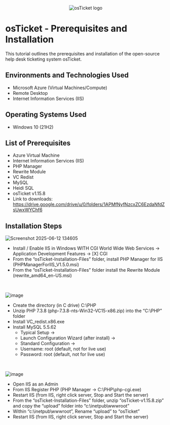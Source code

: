 <p align="center">
<img src="https://i.imgur.com/Clzj7Xs.png" alt="osTicket logo"/>
</p>

<h1>osTicket - Prerequisites and Installation</h1>
This tutorial outlines the prerequisites and installation of the open-source help desk ticketing system osTicket.<br />



<h2>Environments and Technologies Used</h2>

- Microsoft Azure (Virtual Machines/Compute)
- Remote Desktop
- Internet Information Services (IIS)

<h2>Operating Systems Used </h2>

- Windows 10</b> (21H2)

<h2>List of Prerequisites</h2>

- Azure Virtual Machine
- Internet Information Services (IIS)
- PHP Manager
- Rewrite Module
- VC Redist
- MySQL
- Heidi SQL
- osTicket v1.15.8
- Link to downloads: https://drive.google.com/drive/u/0/folders/1APMfNyfNzcxZC6EzdaNfdZsUwxWYChf6

<h2>Installation Steps</h2>

<p>
  
![Screenshot 2025-06-12 134605](https://github.com/user-attachments/assets/389b2846-b004-4842-a961-fdd61ba0fc78)

</p>
<p>
  
- Install / Enable IIS in Windows WITH CGI
World Wide Web Services -> Application Development Features -> [X] CGI
- From the “osTicket-Installation-Files” folder, install PHP Manager for IIS (PHPManagerForIIS_V1.5.0.msi)
- From the “osTicket-Installation-Files” folder install the Rewrite Module (rewrite_amd64_en-US.msi)

</p>
<br />

<p>

  ![image](https://github.com/user-attachments/assets/92f7fc34-c27e-47ad-a95f-b3f54a95d489)

</p>
<p>
  
- Create the directory (in C drive) C:\PHP
- Unzip PHP 7.3.8 (php-7.3.8-nts-Win32-VC15-x86.zip) into the “C:\PHP” folder
- Install VC_redist.x86.exe
- Install MySQL 5.5.62
    - Typical Setup ->
    - Launch Configuration Wizard (after install) ->
    -  Standard Configuration ->
    - Username: root (default, not for live use)
    - Password: root (default, not for live use)

</p>
<br />

<p>

  ![image](https://github.com/user-attachments/assets/46b5f620-a1a2-464f-aad6-d0c3782817aa)

</p>
<p>

- Open IIS as an Admin
- From IIS Register PHP (PHP Manager -> C:\PHP\php-cgi.exe)
- Restart IIS (from IIS, right click server, Stop and Start the server)
- From the “osTicket-Installation-Files” folder, unzip “osTicket-v1.15.8.zip” and copy the “upload” folder into “c:\inetpub\wwwroot”
- Within “c:\inetpub\wwwroot”, Rename “upload” to “osTicket”
- Restart IIS (from IIS, right click server, Stop and Start the server)
</p>
<br />
